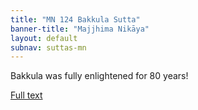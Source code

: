 ```yaml
---
title: "MN 124 Bakkula Sutta"
banner-title: "Majjhima Nikāya" 
layout: default 
subnav: suttas-mn 
---
```


Bakkula was fully enlightened for 80 years!


[Full text](https://tipitaka.fandom.com/wiki/Bakkula_Sutta)  
